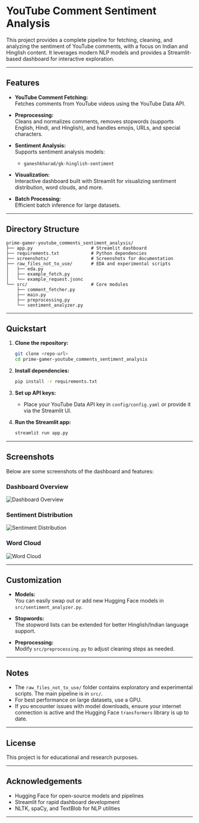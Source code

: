 # YouTube Comment Sentiment Analysis

This project provides a complete pipeline for fetching, cleaning, and analyzing the sentiment of YouTube comments, with a focus on Indian and Hinglish content. It leverages modern NLP models and provides a Streamlit-based dashboard for interactive exploration.

---

## Features

- **YouTube Comment Fetching:**  
  Fetches comments from YouTube videos using the YouTube Data API.

- **Preprocessing:**  
  Cleans and normalizes comments, removes stopwords (supports English, Hindi, and Hinglish), and handles emojis, URLs, and special characters.

- **Sentiment Analysis:**  
  Supports sentiment analysis models:
  - `ganeshkharad/gk-hinglish-sentiment`

- **Visualization:**  
  Interactive dashboard built with Streamlit for visualizing sentiment distribution, word clouds, and more.

- **Batch Processing:**  
  Efficient batch inference for large datasets.

---

## Directory Structure

```
prime-gamer-youtube_comments_sentiment_analysis/
├── app.py                      # Streamlit dashboard
├── requirements.txt            # Python dependencies
├── screenshots/                # Screenshots for documentation
├── raw_files_not_to_use/       # EDA and experimental scripts
│   ├── eda.py
│   ├── example_fetch.py
│   └── example_request.jsonc
└── src/                        # Core modules
    ├── comment_fetcher.py
    ├── main.py
    ├── preprocessing.py
    └── sentiment_analyzer.py
```

---

## Quickstart

1. **Clone the repository:**
   ```bash
   git clone <repo-url>
   cd prime-gamer-youtube_comments_sentiment_analysis
   ```

2. **Install dependencies:**
   ```bash
   pip install -r requirements.txt
   ```

3. **Set up API keys:**
   - Place your YouTube Data API key in `config/config.yaml` or provide it via the Streamlit UI.

4. **Run the Streamlit app:**
   ```bash
   streamlit run app.py
   ```

---

## Screenshots

Below are some screenshots of the dashboard and features:

### Dashboard Overview

![Dashboard Overview](screenshots/dashboard_overview.png)

### Sentiment Distribution

![Sentiment Distribution](screenshots/sentiment_distribution.png)

### Word Cloud

![Word Cloud](screenshots/wordcloud.png)

---

## Customization

- **Models:**  
  You can easily swap out or add new Hugging Face models in `src/sentiment_analyzer.py`.

- **Stopwords:**  
  The stopword lists can be extended for better Hinglish/Indian language support.

- **Preprocessing:**  
  Modify `src/preprocessing.py` to adjust cleaning steps as needed.

---

## Notes

- The `raw_files_not_to_use/` folder contains exploratory and experimental scripts. The main pipeline is in `src/`.
- For best performance on large datasets, use a GPU.
- If you encounter issues with model downloads, ensure your internet connection is active and the Hugging Face `transformers` library is up to date.

---

## License

This project is for educational and research purposes.

---

## Acknowledgements

- Hugging Face for open-source models and pipelines
- Streamlit for rapid dashboard development
- NLTK, spaCy, and TextBlob for NLP utilities

---

